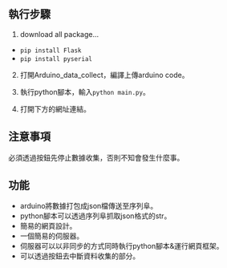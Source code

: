 ## 執行步驟

1. download all package...

- `pip install Flask`
- `pip install pyserial`

2. 打開Arduino_data_collect，編譯上傳arduino code。

3. 執行python腳本，輸入`python main.py`。

4. 打開下方的網址連結。

## 注意事項

必須透過按鈕先停止數據收集，否則不知會發生什麼事。
 
## 功能

- arduino將數據打包成json檔傳送至序列阜。
- python腳本可以透過序列阜抓取json格式的str。
- 簡易的網頁設計。
- 一個簡易的伺服器。
- 伺服器可以以非同步的方式同時執行python腳本&運行網頁框架。
- 可以透過按鈕去中斷資料收集的部分。

